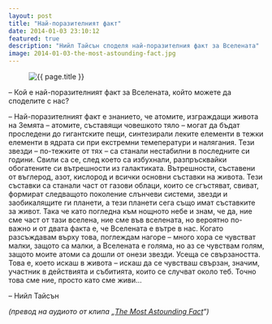 ```yaml
---
layout: post
title: "Най-поразителният факт"
date: 2014-01-03 23:10:12
featured: true
description: "Нийл Тайсън споделя най-поразителния факт за Вселената"
image: 2014-01-03-the-most-astounding-fact.jpg
---
```


<figure>
    <img src="/images/posts/{{ page.image }}" alt="{{ page.title }}">
</figure>

– Кой е най-поразителният факт за Вселената, който можете да споделите с нас?

– Най-поразителният факт е знанието, че атомите, изграждащи живота на Земята – атомите, съставящи човешкото тяло – могат да бъдат проследени до гигантските пещи, синтезирали леките елементи в тежки елементи в ядрата си при екстремни темеператури и налягания. Тези звезди – по-тежките от тях – са станали нестабилни в последните си години. Свили са се, след което са избухнали, разпръсквайки обогатените си вътрешности из галактиката. Вътрешности, съставени от въглерод, азот, кислород и всички основни съставки на живота. Тези съставки са станали част от газови облаци, които се сгъстяват, свиват, формират следващото поколение слънчеви системи, звезди и заобикалящите ги планети, а тези планети сега също имат съставките за живот. Така че като погледна към нощното небе и знам, че да, ние сме част от тази вселена, ние сме във вселената, но вероятно по-важно и от двата факта е, че Вселената е вътре в нас. Когато разсъждавам върху това, поглеждам нагоре – много хора се чувстват малки, защото са малки, а Вселената е голяма, но аз се чувствам голям, защото моите атоми са дошли от онези звезди. Усеща се свързаността. Това е, което искаш в живота – искаш да се чувстваш свързан, значим, участник в действията и събитията, които се случват около теб. Точно това сме ние, просто като сме живи…

– Нийл Тайсън

_(превод на аудиото от клипа „[The Most Astounding Fact](http://www.youtube.com/watch?v=9D05ej8u-gU)“)_
